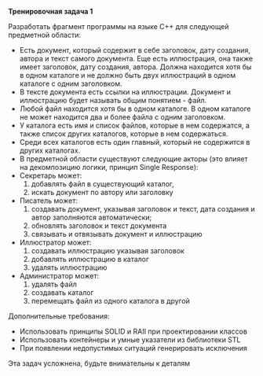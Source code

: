 **Тренировочная задача 1**

Разработать фрагмент программы на языке С++ для следующей предметной области:

- Есть документ, который содержит в себе заголовок, дату создания, автора и текст самого документа.
Еще есть иллюстрация, она также имеет заголовок, дату создания, автора. Должна находится хотя бы в одном каталоге и не должно быть двух иллюстраций в одном каталоге с одним заголовком.
- В тексте документа есть ссылки на иллюстрации.
Документ и иллюстрацию будет называть общим понятием - файл.
- Любой файл находится хотя бы в одном каталоге. В одном каталоге не может находится два и более файла с одним заголовком.
- У каталога есть имя  и список файлов, которые в нем содержатся, а также список других каталогов, которые в нем содержаться.
- Среди всех каталогов есть один главный, который не содержится в других каталогах.
- В предметной области существуют следующие акторы (это влияет на декомпозицию логики, принцип Single Response):
- Секретарь может: 
  1) добавлять файл в существующий каталог, 
  2) искать документ по автору или заголовку
- Писатель может: 
  1) создавать документ, указывая заголовок и текст, дата создания и автор заполняются автоматически; 
  2) обновлять заголовок и текст документа 
  3) связывать и отвязывать документ и иллюстрацию
- Иллюстратор может: 
   1) создавать иллюстрацию указывая заголовок 
   2) добавлять иллюстрацию в каталог 
   3) удалять иллюстрацию
- Администратор может: 
  1) удалять файл 
  2) создавать каталог 
  3) перемещать файл из одного каталога в другой

Дополнительные требования:
- Использовать принципы SOLID и RAII при проектировании классов
- Использовать контейнеры и умные указатели из библиотеки STL
- При появлении недопустимых ситуаций генерировать исключения

Эта задач усложнена, будьте внимательны к деталям
